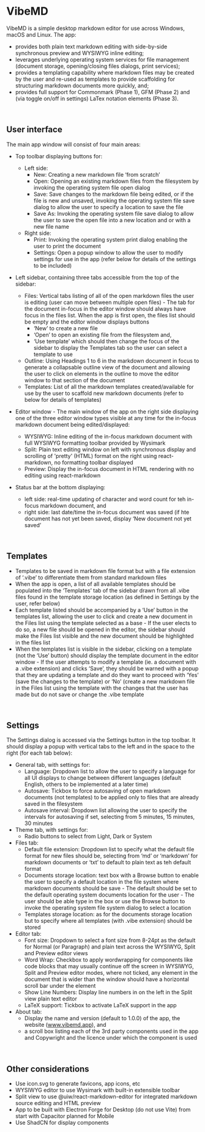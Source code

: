 # VibeMD

VibeMD is a simple desktop markdown editor for use across Windows, macOS and Linux. The app:

- provides both plain text markdown editing with side-by-side synchronous preview and WYSIWYG inline editing;
- leverages underlying operating system services for file management (document storage, opening/closing files dialogs, print services);
- provides a templating capability where markdown files may be created by the user and re-used as templates to provide scaffolding for structuring markdown documents more quickly, and;
- provides full support for Commonmark (Phase 1), GFM (Phase 2) and (via toggle on/off in settings) LaTex notation elements (Phase 3).

<br>

## User interface

The main app window will consist of four main areas:

- Top toolbar displaying buttons for:
    - Left side:
        - New: Creating a new markdown file ‘from scratch’
        - Open: Opening an existing markdown files from the filesystem by invoking the operating system file open dialog
        - Save: Save changes to the markdown file being edited, or if the file is new and unsaved, invoking the operating system file save dialog to allow the user to specify a location to save the file
        - Save As: Invoking the operating system file save dialog to allow the user to save the open file into a new location and or with a new file name
    - Right side:
        - Print: Invoking the operating system print dialog enabling the user to print the document
        - Settings: Open a popup window to allow the user to modify settings for use in the app (refer below for details of the settings to be included)

- Left sidebar, containing three tabs accessible from the top of the sidebar:
    - Files: Vertical tabs listing of all of the open markdown files the user is editing (user can move between multiple open files) - The tab for the document in-focus in the editor window should always have focus in the files list. When the app is first open, the files list should be empty and the editor window displays buttons
        - ‘New’ to create a new file
        - ‘Open’ to open an existing file from the filesystem and,
        - ‘Use template’ which should then change the focus of the sidebar to display the Templates tab so the user can select a template to use
    - Outline: Using Headings 1 to 6 in the markdown document in focus to generate a collapsable outline view of the document and allowing the user to click on elements in the outline to move the editor window to that section of the document
    - Templates: List of all the markdown templates created/available for use by the user to scaffold new markdown documents (refer to below for details of templates)
- Editor window - The main window of the app on the right side displaying one of the three editor window types visible at any time for the in-focus markdown document being edited/displayed:
    - WYSIWYG: Inline editing of the in-focus markdown document with full WYSIWYG formatting toolbar provided by Wysimark
    - Split: Plain text editing window on left with synchronous display and scrolling of 'pretty' (HTML) format on the right using react-markdown, no formatting toolbar displayed
    - Preview: Display the in-focus document in HTML rendering with no editing using react-markdown
- Status bar at the bottom displaying:
    - left side: real-time updating of character and word count for teh in-focus markdown document, and
    - right side: last date/time the in-focus document was saved (if hte document has not yet been saved, display ‘New document not yet saved’

<br>

## Templates

- Templates to be saved in markdown file format but with a file extension of ‘.vibe’ to differentiate them from standard markdown files
- When the app is open, a list of all available templates should be populated into the ‘Templates’ tab of the sidebar drawn from all .vibe files found in the template storage location (as defined in Settings by the user, refer below)
- Each template listed should be accompanied by a ‘Use’ button in the templates list, allowing the user to click and create a new document in the Files list using the template selected as a base - If the user elects to do so, a new file should be opened in the editor, the sidebar should make the Files list visible and the new document should be highlighted in the files list
- When the templates list is visible in the sidebar, clicking on a template (not the ‘Use’ button) should display the template document in the editor window - If the user attempts to modify a template (ie. a document with a .vibe extension) and clicks ‘Save’, they should be warned with a popup that they are updating a template and do they want to proceed with ‘Yes’ (save the changes to the template) or ‘No’ (create a new markdown file in the Files list using the template with the changes that the user has made but do not save or change the .vibe template

<br>

## Settings

The Settings dialog is accessed via the Settings button in the top toolbar. It should display a popup with vertical tabs to the left and in the space to the right (for each tab below):

- General tab, with settings for:
    - Language: Dropdown list to allow the user to specify a language for all UI displays to change between different languages (default English, others to be implemented at a later time)
    - Autosave: Tickbox to force autosaving of open markdown documents (not templates) to be applied only to files that are already saved in the filesystem
    - Autosave interval: Dropdown list allowing the user to specify the intervals for autosaving if set, selecting from 5 minutes, 15 minutes, 30 minutes
- Theme tab, with settings for:
    - Radio buttons to select from Light, Dark or System
- Files tab:
    - Default file extension: Dropdown list to specify what the default file format for new files should be, selecting from ‘md’ or ‘markdown’ for markdown documents or ‘txt’ to default to plain text as teh default format
    - Documents storage location: text box with a Browse button to enable the user to specify a default location in the file system where markdown documents should be save - The default should be set to the default operating system documents location for the user - The user should be able type in the box or use the Browse button to invoke the operating system file system dialog to select a location
    - Templates storage location: as for the documents storage location but to specify where all templates (with .vibe extension) should be stored
- Editor tab:
    - Font size: Dropdown to select a font size from 8-24pt as the default for Normal (or Paragraph) and plain text across the WYSIWYG, Split and Preview editor views
    - Word Wrap: Checkbox to apply wordwrapping for components like code blocks that may usually continue off the screen in WYSIWYG, Split and Preview editor modes, where not ticked, any element in the document that is wider than the window should have a horizontal scroll bar under the element
    - Show Line Numbers: Display line numbers in on the left in the Split view plain text editor
    - LaTeX support: Tickbox to activate LaTeX support in the app
- About tab:
    - Display the name and version (default to 1.0.0) of the app, the website (www.vibemd.app), and
    - a scroll box listing each of the 3rd party components used in the app and Copywright and the licence under which the component is used

<br>

## Other considerations

- Use icon.svg to generate favicons, app icons, etc
- WYSIWYG editor to use Wysimark with built-in extensible toolbar
- Split view to use @uiw/react-markdown-editor for integrated markdown source editing and HTML preview
- App to be built with Electron Forge for Desktop (do not use Vite) from start with Capacitor planned for Mobile
- Use ShadCN for display components